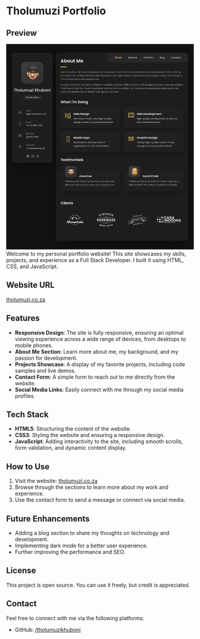 # Tholumuzi Portfolio
## Preview

![Tholumuzi Khuboni](./images/tholumuzi-portfolio.png)
Welcome to my personal portfolio website! This site showcases my skills, projects, and experience as a Full Stack Developer. I built it using HTML, CSS, and JavaScript.

## Website URL

[tholumuzi.co.za](https://tholumuzi.co.za)

## Features

- **Responsive Design**: The site is fully responsive, ensuring an optimal viewing experience across a wide range of devices, from desktops to mobile phones.
- **About Me Section**: Learn more about me, my background, and my passion for development.
- **Projects Showcase**: A display of my favorite projects, including code samples and live demos.
- **Contact Form**: A simple form to reach out to me directly from the website.
- **Social Media Links**: Easily connect with me through my social media profiles.

## Tech Stack

- **HTML5**: Structuring the content of the website.
- **CSS3**: Styling the website and ensuring a responsive design.
- **JavaScript**: Adding interactivity to the site, including smooth scrolls, form validation, and dynamic content display.

## How to Use

1. Visit the website: [tholumuzi.co.za](https://tholumuzi.co.za)
2. Browse through the sections to learn more about my work and experience.
3. Use the contact form to send a message or connect via social media.

## Future Enhancements

- Adding a blog section to share my thoughts on technology and development.
- Implementing dark mode for a better user experience.
- Further improving the performance and SEO.

## License

This project is open source. You can use it freely, but credit is appreciated.

## Contact

Feel free to connect with me via the following platforms:

- GitHub: [/tholumuzikhuboni](https://github.com/tholumuzikhuboni)
